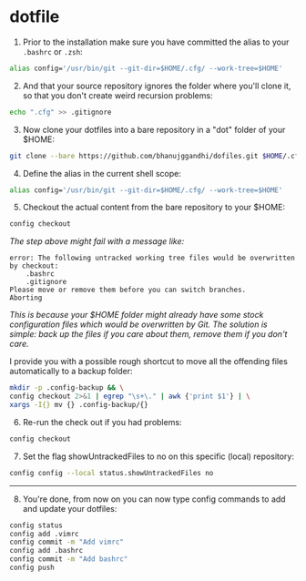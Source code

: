 # dotfile

1. Prior to the installation make sure you have committed the alias to your ```.bashrc``` or ```.zsh```:

```sh
alias config='/usr/bin/git --git-dir=$HOME/.cfg/ --work-tree=$HOME'
```

2. And that your source repository ignores the folder where you'll clone it, so that you don't create weird recursion problems:
```sh
echo ".cfg" >> .gitignore
```

3. Now clone your dotfiles into a bare repository in a "dot" folder of your $HOME:
```sh
git clone --bare https://github.com/bhanujggandhi/dofiles.git $HOME/.cfg
```

4. Define the alias in the current shell scope:
```sh
alias config='/usr/bin/git --git-dir=$HOME/.cfg/ --work-tree=$HOME'
```

5. Checkout the actual content from the bare repository to your $HOME:
```sh
config checkout
```

*The step above might fail with a message like:*
```
error: The following untracked working tree files would be overwritten by checkout:
    .bashrc
    .gitignore
Please move or remove them before you can switch branches.
Aborting
```

*This is because your $HOME folder might already have some stock configuration files which would be overwritten by Git. The solution is simple: back up the files if you care about them, remove them if you don't care.*

I provide you with a possible rough shortcut to move all the offending files automatically to a backup folder:
```sh
mkdir -p .config-backup && \
config checkout 2>&1 | egrep "\s+\." | awk {'print $1'} | \
xargs -I{} mv {} .config-backup/{}
```

6. Re-run the check out if you had problems:
```sh
config checkout
```

7. Set the flag showUntrackedFiles to no on this specific (local) repository:
```sh
config config --local status.showUntrackedFiles no
```
***
8. You're done, from now on you can now type config commands to add and update your dotfiles:
```sh
config status
config add .vimrc
config commit -m "Add vimrc"
config add .bashrc
config commit -m "Add bashrc"
config push
```
